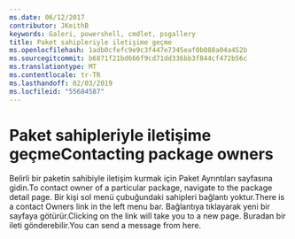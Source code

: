 ```yaml
---
ms.date: 06/12/2017
contributor: JKeithB
keywords: Galeri, powershell, cmdlet, psgallery
title: Paket sahipleriyle iletişime geçme
ms.openlocfilehash: 1adb0cfefc9e9c3f447e7345eaf0b088a04a452b
ms.sourcegitcommit: b6871f21bd666f9cd71dd336bb3f844cf472b56c
ms.translationtype: MT
ms.contentlocale: tr-TR
ms.lasthandoff: 02/03/2019
ms.locfileid: "55684587"
---
```

# <a name="contacting-package-owners"></a><span data-ttu-id="7ddc5-103">Paket sahipleriyle iletişime geçme</span><span class="sxs-lookup"><span data-stu-id="7ddc5-103">Contacting package owners</span></span>

<span data-ttu-id="7ddc5-104">Belirli bir paketin sahibiyle iletişim kurmak için Paket Ayrıntıları sayfasına gidin.</span><span class="sxs-lookup"><span data-stu-id="7ddc5-104">To contact owner of a particular package, navigate to the package detail page.</span></span>
<span data-ttu-id="7ddc5-105">Bir kişi sol menü çubuğundaki sahipleri bağlantı yoktur.</span><span class="sxs-lookup"><span data-stu-id="7ddc5-105">There is a contact Owners link in the left menu bar.</span></span>
<span data-ttu-id="7ddc5-106">Bağlantıya tıklayarak yeni bir sayfaya götürür.</span><span class="sxs-lookup"><span data-stu-id="7ddc5-106">Clicking on the link will take you to a new page.</span></span>
<span data-ttu-id="7ddc5-107">Buradan bir ileti gönderebilir.</span><span class="sxs-lookup"><span data-stu-id="7ddc5-107">You can send a message from here.</span></span>
